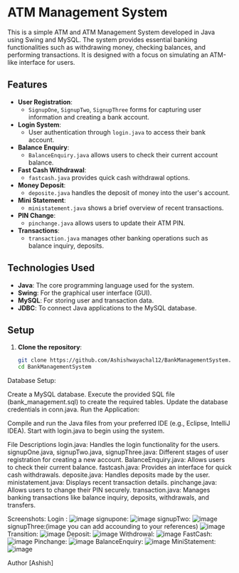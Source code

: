 # ATM Management System

This is a simple ATM and ATM Management System developed in Java using Swing and MySQL. The system provides essential banking functionalities such as withdrawing money, checking balances, and performing transactions. It is designed with a focus on simulating an ATM-like interface for users.

## Features

- **User Registration**: 
  - `SignupOne`, `SignupTwo`, `SignupThree` forms for capturing user information and creating a bank account.
- **Login System**: 
  - User authentication through `login.java` to access their bank account.
- **Balance Enquiry**: 
  - `BalanceEnquiry.java` allows users to check their current account balance.
- **Fast Cash Withdrawal**: 
  - `fastcash.java` provides quick cash withdrawal options.
- **Money Deposit**: 
  - `deposite.java` handles the deposit of money into the user's account.
- **Mini Statement**: 
  - `ministatement.java` shows a brief overview of recent transactions.
- **PIN Change**: 
  - `pinchange.java` allows users to update their ATM PIN.
- **Transactions**: 
  - `transaction.java` manages other banking operations such as balance inquiry, deposits.

## Technologies Used

- **Java**: The core programming language used for the system.
- **Swing**: For the graphical user interface (GUI).
- **MySQL**: For storing user and transaction data.
- **JDBC**: To connect Java applications to the MySQL database.

## Setup

1. **Clone the repository**:

   ```bash
   git clone https://github.com/Ashishwayachal12/BankManagementSystem.git
   cd BankManagementSystem
Database Setup:

Create a MySQL database.
Execute the provided SQL file (bank_management.sql) to create the required tables.
Update the database credentials in conn.java.
Run the Application:

Compile and run the Java files from your preferred IDE (e.g., Eclipse, IntelliJ IDEA).
Start with login.java to begin using the system.

File Descriptions
login.java: Handles the login functionality for the users.
signupOne.java, signupTwo.java, signupThree.java: Different stages of user registration for creating a new account.
BalanceEnquiry.java: Allows users to check their current balance.
fastcash.java: Provides an interface for quick cash withdrawals.
deposite.java: Handles deposits made by the user.
ministatement.java: Displays recent transaction details.
pinchange.java: Allows users to change their PIN securely.
transaction.java: Manages banking transactions like balance inquiry, deposits, withdrawals, and transfers.

Screenshots:
Login :
![image](https://github.com/user-attachments/assets/883eb4ab-cb09-45c8-bdb0-1dc6b723d183)
signupone:
![image](https://github.com/user-attachments/assets/2602e72c-bc63-4e73-91f4-8238ce2ddb61)
signupTwo:
![image](https://github.com/user-attachments/assets/3adea0a5-6c0e-4562-b34b-54eb70365439)
signupThree:(image you can add accounding to your references)
![image](https://github.com/user-attachments/assets/720e376f-d08d-4687-bd26-713b267f99e9)
Transition:
![image](https://github.com/user-attachments/assets/fcadd43e-1f72-4053-89e8-36d9d43d6343)
Deposit:
![image](https://github.com/user-attachments/assets/aa3aaf78-d3c2-45f7-aaf7-2f0075e25c40)
Withdrowal:
![image](https://github.com/user-attachments/assets/38c6d839-7e67-42ef-abb0-c18bf4b558a9)
FastCash:
![image](https://github.com/user-attachments/assets/0281df4f-b69a-46c1-b03a-ad144d932510)
Pinchange:
![image](https://github.com/user-attachments/assets/7672fb3c-e093-4543-a522-dd5750aa9579)
BalanceEnquiry:
![image](https://github.com/user-attachments/assets/8d28ab63-c257-440d-b000-3914388c02e0)
MiniStatement:
![image](https://github.com/user-attachments/assets/b9ab56dc-6896-4abb-ad56-8e147fb4c190)


Author
[Ashish]



